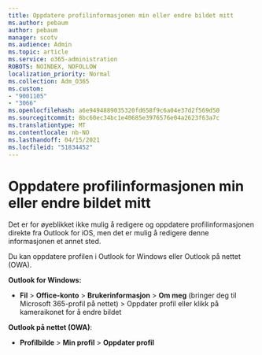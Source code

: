```yaml
---
title: Oppdatere profilinformasjonen min eller endre bildet mitt
ms.author: pebaum
author: pebaum
manager: scotv
ms.audience: Admin
ms.topic: article
ms.service: o365-administration
ROBOTS: NOINDEX, NOFOLLOW
localization_priority: Normal
ms.collection: Adm_O365
ms.custom:
- "9001105"
- "3066"
ms.openlocfilehash: a6e9494889035320fd658f9c6a04e37d2f569d50
ms.sourcegitcommit: 8bc60ec34bc1e40685e3976576e04a2623f63a7c
ms.translationtype: MT
ms.contentlocale: nb-NO
ms.lasthandoff: 04/15/2021
ms.locfileid: "51834452"
---
```

# <a name="update-my-profile-information-or-change-my-picture"></a>Oppdatere profilinformasjonen min eller endre bildet mitt

Det er for øyeblikket ikke mulig å redigere og oppdatere profilinformasjonen direkte fra Outlook for iOS, men det er mulig å redigere denne informasjonen et annet sted. 

Du kan oppdatere profilen i Outlook for Windows eller Outlook på nettet (OWA). 

**Outlook for Windows:** 

- **Fil**  >  **Office-konto**  >  **Brukerinformasjon**  >  **Om meg** (bringer deg til Microsoft 365-profil på nettet) > Oppdater profil eller klikk på kameraikonet for å endre bildet   
  
**Outlook på nettet (OWA)**: 

- **Profilbilde**  >  **Min profil**  >  **Oppdater profil**
